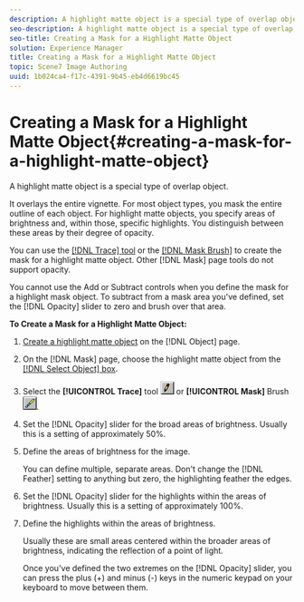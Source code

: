 ```yaml
---
description: A highlight matte object is a special type of overlap object.
seo-description: A highlight matte object is a special type of overlap object.
seo-title: Creating a Mask for a Highlight Matte Object
solution: Experience Manager
title: Creating a Mask for a Highlight Matte Object
topic: Scene7 Image Authoring
uuid: 1b024ca4-f17c-4391-9b45-eb4d6619bc45
---
```


# Creating a Mask for a Highlight Matte Object{#creating-a-mask-for-a-highlight-matte-object}

A highlight matte object is a special type of overlap object.

It overlays the entire vignette. For most object types, you mask the entire outline of each object. For highlight matte objects, you specify areas of brightness and, within those, specific highlights. You distinguish between these areas by their degree of opacity.

You can use the [ [!DNL Trace] tool](../../c-vat-work-mask-pg/c-vat-mask-pg-tools/c-vat-trace-tool.md#concept-8bcad263ddac45e084f0e22e8adb231c) or the [ [!DNL Mask Brush]](../../c-vat-work-mask-pg/c-vat-mask-pg-tools/c-vat-mask-brush.md#concept-8a63068b04084b57a4f1ed8fd27fcb72) to create the mask for a highlight matte object. Other [!DNL Mask] page tools do not support opacity.

You cannot use the Add or Subtract controls when you define the mask for a highlight mask object. To subtract from a mask area you've defined, set the [!DNL Opacity] slider to zero and brush over that area.

**To Create a Mask for a Highlight Matte Object:** 

1. [Create a highlight matte object](../../c-vat-obj-pg/c-vat-create-grps-obj/t-vat-create-matte-obj.md#task-95a6b27a6c324b81b522bf66a8dc8ed6) on the [!DNL Object] page.
1. On the [!DNL Mask] page, choose the highlight matte object from the [ [!DNL Select Object] box](../../c-vat-gs/c-vat-sel-obj/c-vat-sel-object-box.md#concept-d127c6efaabd436a96c02f36a7bce6ac).
1. Select the **[!UICONTROL Trace]** tool ![](assets/trace.png) or **[!UICONTROL Mask]** Brush ![](assets/mask_brush.png).
1. Set the [!DNL Opacity] slider for the broad areas of brightness. Usually this is a setting of approximately 50%.
1. Define the areas of brightness for the image.

   You can define multiple, separate areas. Don't change the [!DNL Feather] setting to anything but zero, the highlighting feather the edges. 

1. Set the [!DNL Opacity] slider for the highlights within the areas of brightness. Usually this is a setting of approximately 100%.
1. Define the highlights within the areas of brightness.

   Usually these are small areas centered within the broader areas of brightness, indicating the reflection of a point of light.

   Once you've defined the two extremes on the [!DNL Opacity] slider, you can press the plus (+) and minus (-) keys in the numeric keypad on your keyboard to move between them. 

